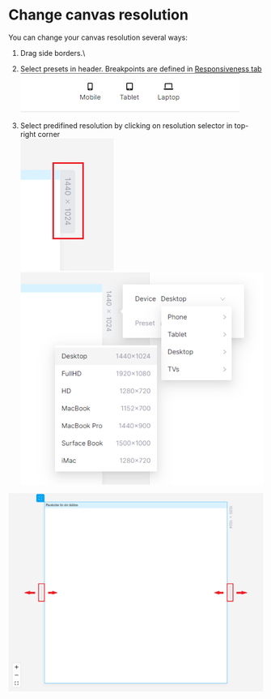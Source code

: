 # Change canvas resolution

You can change your canvas resolution several ways:

1. Drag side borders.\

2. Select presets in header. Breakpoints are defined in [Responsiveness tab](../../resuponshibu.md)\
   ![](<../../.gitbook/assets/image (4) (1) (1).png>)
3. Select predifined resolution by clicking on resolution selector in top-right corner\
   ![](<../../.gitbook/assets/image (2).png>)\
   ![](<../../.gitbook/assets/image (4) (1).png>)

![](<../../.gitbook/assets/image (6).png>)
